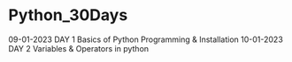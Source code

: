 # Python_30Days

09-01-2023    DAY 1   Basics of Python Programming & Installation 
10-01-2023    DAY 2   Variables & Operators in python 